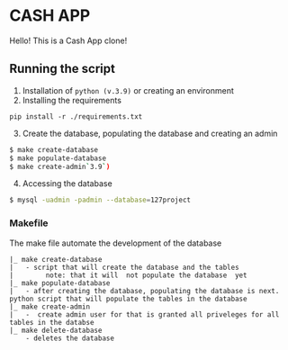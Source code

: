 # CASH APP
Hello! This is a Cash App clone! 

## Running the script
1. Installation of `python (v.3.9)` or creating an environment
2. Installing the requirements
```
pip install -r ./requirements.txt
```
3. Create the database, populating the database and creating an admin
``` bash
$ make create-database
$ make populate-database
$ make create-admin`3.9`)
```
4. Accessing the database
``` bash
$ mysql -uadmin -padmin --database=127project
```

### Makefile 
The make file automate the development of the database
```
|_ make create-database
|   - script that will create the database and the tables 
|        note: that it will  not populate the database  yet
|_ make populate-database
|   - after creating the database, populating the database is next. python script that will populate the tables in the database 
|_ make create-admin
|   -  create admin user for that is granted all priveleges for all tables in the databse 
|_ make delete-database 
    - deletes the database 
```